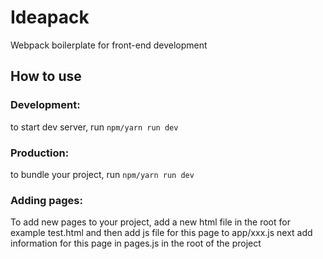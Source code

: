# Ideapack
  Webpack boilerplate for front-end development

## How to use
### Development: 
  to start dev server, run `npm/yarn run dev`

### Production: 
  to bundle your project, run `npm/yarn run dev`

### Adding pages: 
  To add new pages to your project, add a new html file in the root for example test.html
  and then add js file for this page to app/xxx.js 
  next add information for this page in pages.js in the root of the project

